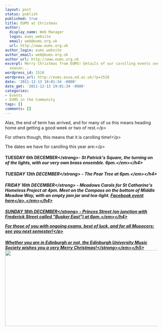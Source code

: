 ```yaml
---
layout: post
status: publish
published: true
title: EUMS at Christmas
author:
  display_name: Web Manager
  login: eums_website
  email: web@eums.org.uk
  url: http://www.eums.org.uk
author_login: eums_website
author_email: web@eums.org.uk
author_url: http://www.eums.org.uk
excerpt: Merry Christmas from EUMS! Details of our carolling events over the festive
  season...
wordpress_id: 1510
wordpress_url: http://eums.eusa.ed.ac.uk/?p=1510
date: '2011-12-13 19:01:34 -0800'
date_gmt: '2011-12-13 19:01:34 -0800'
categories:
- Events
- EUMS in the Community
tags: []
comments: []
---
```

<p>Alas, the end of term has arrived, and for many of us this means heading home and getting a good week or two of rest.<&#47;p></p>
<p>For others though, this means that it is carolling time!<&#47;p></p>
<p>The dates we have for carolling this year are:<&#47;p></p>
<h4><strong>TUESDAY 6th DECEMBER<&#47;strong>- <em>St Patrick's Square, the turning on of the lights, with our very own brass ensemble. 6pm.<&#47;em><&#47;h4></p>
<h4><strong>TUESDAY 13th DECEMBER<&#47;strong> - <em>The Pear Tree at 6pm.<&#47;em><&#47;h4></p>
<h4><strong>FRIDAY 16th DECEMBER<&#47;strong> - <em>Meadows Carols for St Catharine's Homeless Project at 4pm. Meet on the Compass on the bottom of Middle Meadow Way, with an empty jam jar and tea-light. <a title="Facebook event here" href="https:&#47;&#47;www.facebook.com&#47;events&#47;115983018514608&#47;" target="_blank">Facebook event here<&#47;a>.<&#47;em><&#47;h4></p>
<h4><strong>SUNDAY 18th DECEMBER<&#47;strong> - <em>Princes Street (on junction with Frederick Street called "Busker East") at 6pm.<&#47;em><&#47;h4></p>
<p>For those of you with ongoing exams, best of luck, and for all Musocers: see you next semester!<&#47;p></p>
<h5><em><strong>Whether you are in Edinburgh or not, the Edinburgh University Music Society wishes you a very Merry Christmas!<&#47;strong><&#47;em><&#47;h5><br />
<img src="http:&#47;&#47;eums.eusa.ed.ac.uk&#47;wp-content&#47;uploads&#47;images&#47;w620&#47;merryxmas.png" alt="" width="620" height="250" &#47;></p>
